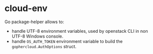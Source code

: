 # cloud-env

Go package-helper allows to:

* handle UTF-8 environment variables, used by openstack CLI in non UTF-8 Windows console.
* handle `OS_AUTH_TOKEN` environment variable to build the `gophercloud.AuthOptions` struct.
